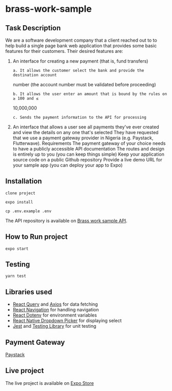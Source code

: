 # brass-work-sample

## Task Description

We are a software development company that a client reached out to to help build a
single page bank web application that provides some basic features for their
customers.
Their desired features are:

1.  An interface for creating a new payment (that is, fund transfers)

        a. It allows the customer select the bank and provide the destination account

    number (the account number must be validated before proceeding)

        b. It allows the user enter an amount that is bound by the rules on ≥ 100 and ≤

    10,000,000

        c. Sends the payment information to the API for processing

2.  An interface that allows a user see all payments they've ever created and view
    the details on any one that's selected
    They have requested that we use a payment gateway provider in Nigeria (e.g.
    Paystack, Flutterwave).
    Requirements
    The payment gateway of your choice needs to have a publicly accessible API
    documentation
    The routes and design is entirely up to you (you can keep things simple)
    Keep your application source code on a public Github repository
    Provide a live demo URL for your sample app (you can deploy your app to Expo)

## Installation

`clone project`

`expo install`

`cp .env.example .env`

The API repository is available on [Brass work sample API](https://github.com/SirOlaoluwani/brass-work-sample-api).

## How to Run project

`expo start`

## Testing

`yarn test`

## Libraries used

- [React Query](https://react-query.tanstack.com/) and [Axios](https://axios-http.com/docs/intro) for data fetching
- [React Navigation](https://reactnavigation.org/) for handling navigation
- [React Dotenv](https://github.com/goatandsheep/react-native-dotenv) for environment variables
- [React Native Dropdown Picker](https://github.com/hossein-zare/react-native-dropdown-picker) for displaying select
- [Jest](https://jestjs.io/) and [Testing Library](https://testing-library.com/) for unit testing

## Payment Gateway

[Paystack](https://paystack.com/)

## Live project

The live project is available on [Expo Store](https://expo.dev/@sirolaoluwani/simple-pay)

